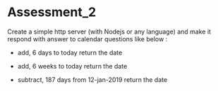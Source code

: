 # Assessment_2

Create a simple http server (with Nodejs or any language) and make it respond with answer to calendar questions like below :

- add, 6 days to today return the date

- add, 6 weeks to today return the date

- subtract, 187 days from 12-jan-2019 return the date

